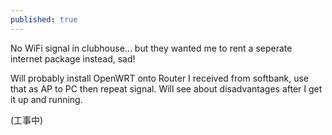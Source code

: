 ```yaml
---
published: true
---
```

No WiFi signal in clubhouse... but they wanted me to rent a seperate internet package instead, sad!

Will probably install OpenWRT onto Router I received from softbank, use that as AP to PC then repeat signal. 
Will see about disadvantages after I get it up and running.

(工事中)

